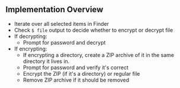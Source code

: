 ## Implementation Overview

- Iterate over all selected items in Finder
- Check `$ file` output to decide whether to encrypt or decrypt file
- If decrypting:
	* Prompt for password and decrypt
- If encrypting:
    * If encrypting a directory, create a ZIP archive of it in the same directory it lives in.
	* Prompt for password and verify it's correct
	* Encrypt the ZIP (if it's a directory) or regular file
	* Remove ZIP archive if it should be removed
